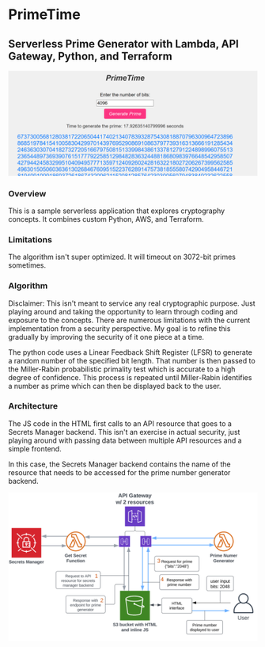 # PrimeTime

## Serverless Prime Generator with Lambda, API Gateway, Python, and Terraform

![[Sample]](/docs/example.png)


### Overview

This is a sample serverless application that explores cryptography concepts. It combines custom Python, AWS, and Terraform. 

### Limitations

The algorithm isn't super optimized. It will timeout on 3072-bit primes sometimes.

### Algorithm

Disclaimer: This isn't meant to service any real cryptographic purpose. Just playing around and taking the opportunity to learn through coding and exposure to the concepts. There are numerous limitations with the current implementation from a security perspective. My goal is to refine this gradually by improving the security of it one piece at a time.

The python code uses a Linear Feedback Shift Register (LFSR) to generate a random number of the specified bit length. That number is then passed to the Miller-Rabin probabilistic primality test which is accurate to a high degree of confidence. This process is repeated until Miller-Rabin identifies a number as prime which can then be displayed back to the user.

### Architecture

The JS code in the HTML first calls to an API resource that goes to a Secrets Manager backend. This isn't an exercise in actual security, just playing around with passing data between multiple API resources and a simple frontend.

In this case, the Secrets Manager backend contains the name of the resource that needs to be accessed for the prime number generator backend.

![[Sample]](/docs/arch.png)